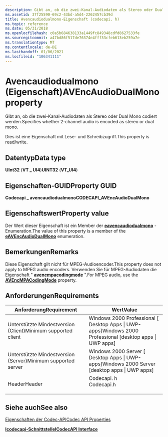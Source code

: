 ```yaml
---
description: Gibt an, ob die zwei-Kanal-Audiodaten als Stereo oder Dual Mono codiert werden.
ms.assetid: 37f25590-69c2-43bd-a5d4-2262457cb39d
title: Avencaudiodualmono-Eigenschaft (codecapi. h)
ms.topic: reference
ms.date: 05/31/2018
ms.openlocfilehash: c0a5b684638133a1449fc849348cdfd8627533fe
ms.sourcegitcommit: a47bd86f517de76374e4fff33cfeb613eb259a7e
ms.translationtype: MT
ms.contentlocale: de-DE
ms.lasthandoff: 01/06/2021
ms.locfileid: "106341111"
---
```

# <a name="avencaudiodualmono-property"></a><span data-ttu-id="49f1e-103">Avencaudiodualmono (Eigenschaft)</span><span class="sxs-lookup"><span data-stu-id="49f1e-103">AVEncAudioDualMono property</span></span>

<span data-ttu-id="49f1e-104">Gibt an, ob die zwei-Kanal-Audiodaten als Stereo oder Dual Mono codiert werden.</span><span class="sxs-lookup"><span data-stu-id="49f1e-104">Specifies whether 2-channel audio is encoded as stereo or dual mono.</span></span>

<span data-ttu-id="49f1e-105">Dies ist eine Eigenschaft mit Lese- und Schreibzugriff.</span><span class="sxs-lookup"><span data-stu-id="49f1e-105">This property is read/write.</span></span>

## <a name="data-type"></a><span data-ttu-id="49f1e-106">Datentyp</span><span class="sxs-lookup"><span data-stu-id="49f1e-106">Data type</span></span>

<span data-ttu-id="49f1e-107">**UInt32** (**VT \_ UI4**)</span><span class="sxs-lookup"><span data-stu-id="49f1e-107">**UINT32** (**VT\_UI4**)</span></span>

## <a name="property-guid"></a><span data-ttu-id="49f1e-108">Eigenschaften-GUID</span><span class="sxs-lookup"><span data-stu-id="49f1e-108">Property GUID</span></span>

<span data-ttu-id="49f1e-109">**Codecapi \_ avencaudiodualmono**</span><span class="sxs-lookup"><span data-stu-id="49f1e-109">**CODECAPI\_AVEncAudioDualMono**</span></span>

## <a name="property-value"></a><span data-ttu-id="49f1e-110">Eigenschaftswert</span><span class="sxs-lookup"><span data-stu-id="49f1e-110">Property value</span></span>

<span data-ttu-id="49f1e-111">Der Wert dieser Eigenschaft ist ein Member der [**eavencaudiodualmono**](/windows/win32/api/codecapi/ne-codecapi-eavencaudiodualmono) -Enumeration.</span><span class="sxs-lookup"><span data-stu-id="49f1e-111">The value of this property is a member of the [**eAVEncAudioDualMono**](/windows/win32/api/codecapi/ne-codecapi-eavencaudiodualmono) enumeration.</span></span>

## <a name="remarks"></a><span data-ttu-id="49f1e-112">Bemerkungen</span><span class="sxs-lookup"><span data-stu-id="49f1e-112">Remarks</span></span>

<span data-ttu-id="49f1e-113">Diese Eigenschaft gilt nicht für MPEG-Audioencoder.</span><span class="sxs-lookup"><span data-stu-id="49f1e-113">This property does not apply to MPEG audio encoders.</span></span> <span data-ttu-id="49f1e-114">Verwenden Sie für MPEG-Audiodaten die Eigenschaft " [**avencmpacodingmode**](avencmpacodingmode-property.md) ".</span><span class="sxs-lookup"><span data-stu-id="49f1e-114">For MPEG audio, use the [**AVEncMPACodingMode**](avencmpacodingmode-property.md) property.</span></span>

## <a name="requirements"></a><span data-ttu-id="49f1e-115">Anforderungen</span><span class="sxs-lookup"><span data-stu-id="49f1e-115">Requirements</span></span>



| <span data-ttu-id="49f1e-116">Anforderung</span><span class="sxs-lookup"><span data-stu-id="49f1e-116">Requirement</span></span> | <span data-ttu-id="49f1e-117">Wert</span><span class="sxs-lookup"><span data-stu-id="49f1e-117">Value</span></span> |
|-------------------------------------|---------------------------------------------------------------------------------------|
| <span data-ttu-id="49f1e-118">Unterstützte Mindestversion (Client)</span><span class="sxs-lookup"><span data-stu-id="49f1e-118">Minimum supported client</span></span><br/> | <span data-ttu-id="49f1e-119">Windows 2000 Professional \[ Desktop Apps \| UWP-apps\]</span><span class="sxs-lookup"><span data-stu-id="49f1e-119">Windows 2000 Professional \[desktop apps \| UWP apps\]</span></span><br/>                     |
| <span data-ttu-id="49f1e-120">Unterstützte Mindestversion (Server)</span><span class="sxs-lookup"><span data-stu-id="49f1e-120">Minimum supported server</span></span><br/> | <span data-ttu-id="49f1e-121">Windows 2000 Server \[ Desktop Apps \| UWP-apps\]</span><span class="sxs-lookup"><span data-stu-id="49f1e-121">Windows 2000 Server \[desktop apps \| UWP apps\]</span></span><br/>                           |
| <span data-ttu-id="49f1e-122">Header</span><span class="sxs-lookup"><span data-stu-id="49f1e-122">Header</span></span><br/>                   | <dl> <span data-ttu-id="49f1e-123"><dt>Codecapi. h</dt></span><span class="sxs-lookup"><span data-stu-id="49f1e-123"><dt>Codecapi.h</dt></span></span> </dl> |



## <a name="see-also"></a><span data-ttu-id="49f1e-124">Siehe auch</span><span class="sxs-lookup"><span data-stu-id="49f1e-124">See also</span></span>

<dl> <dt>

[<span data-ttu-id="49f1e-125">Eigenschaften der Codec-API</span><span class="sxs-lookup"><span data-stu-id="49f1e-125">Codec API Properties</span></span>](codec-api-properties.md)
</dt> <dt>

[<span data-ttu-id="49f1e-126">**Icodecapi-Schnittstelle**</span><span class="sxs-lookup"><span data-stu-id="49f1e-126">**ICodecAPI Interface**</span></span>](/windows/desktop/api/Strmif/nn-strmif-icodecapi)
</dt> </dl>

 

